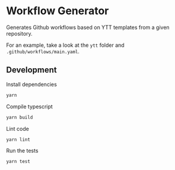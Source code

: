 # Workflow Generator

Generates Github workflows based on YTT templates from a given repository.

For an example, take a look at the `ytt` folder and `.github/workflows/main.yaml`.

## Development

Install dependencies

```bash
yarn
```

Compile typescript

```bash
yarn build
```

Lint code

```bash
yarn lint
```

Run the tests

```bash
yarn test
```
